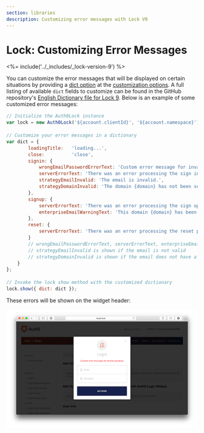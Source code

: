 ```yaml
---
section: libraries
description: Customizing error messages with Lock V9
---
```


# Lock: Customizing Error Messages

<%= include('../_includes/_lock-version-9') %>

You can customize the error messages that will be displayed on certain situations by providing a [dict option](/libraries/lock/v9/customization#dict-object) at the [customization options](/libraries/lock/v9/customization). A full listing of available `dict` fields to customize can be found in the GitHub repository's [English Dictionary file for Lock 9](https://github.com/auth0/lock/blob/v9/i18n/en.json). Below is an example of some customized error messages:

```js
// Initialize the Auth0Lock instance
var lock = new Auth0Lock('${account.clientId}', '${account.namespace}');

// Customize your error messages in a dictionary
var dict = {
        loadingTitle:   'loading...',
        close:          'close',
        signin: {
            wrongEmailPasswordErrorText: 'Custom error message for invalid user/pass.',
            serverErrorText: 'There was an error processing the sign in.',
            strategyEmailInvalid: 'The email is invalid.',
            strategyDomainInvalid: 'The domain {domain} has not been setup.'
        },
        signup: {
            serverErrorText: 'There was an error processing the sign up.',
            enterpriseEmailWarningText: 'This domain {domain} has been configured for Single Sign On and you can\'t create an account. Try signing in instead.'
        },
        reset: {
            serverErrorText: 'There was an error processing the reset password.'
        }
        // wrongEmailPasswordErrorText, serverErrorText, enterpriseEmailWarningText are used only if you have a Database connection
        // strategyEmailInvalid is shown if the email is not valid
        // strategyDomainInvalid is shown if the email does not have a matching enterprise connection
    }
};

// Invoke the lock show method with the customized dictionary
lock.show({ dict: dict });
```
These errors will be shown on the widget header:

![Widget Header Errors](/media/articles/libraries/lock/v9/custom-error.png)
